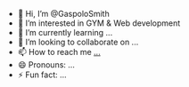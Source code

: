 - 👋 Hi, I’m @GaspoloSmith
- 👀 I’m interested in GYM & Web development
- 🌱 I’m currently learning ...
- 💞️ I’m looking to collaborate on ...
- 📫 How to reach me [...](https://www.linkedin.com/in/gaspar-smith/)
- 😄 Pronouns: ...
- ⚡ Fun fact: ...

<!---
GaspoloSmith/GaspoloSmith is a ✨ special ✨ repository because its `README.md` (this file) appears on your GitHub profile.
You can click the Preview link to take a look at your changes.
--->
